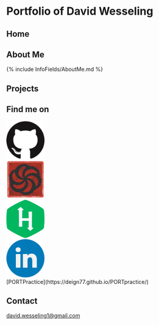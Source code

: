 # Portfolio of David Wesseling

## Home


## About Me 

{% include InfoFields/AboutMe.md %}


## Projects




## Find me on

<div>
    <a href="https://github.com/Deign77"><img src="https://github.com/Deign77/PORTpractice/blob/master/Website%20Icons/GitHub-Mark-120px-plus.png?raw=true" width="100" height="100" alt="IMG"></a>
  </div>
  <div>
    <a href="https://www.codewars.com/users/Deign"><img src="https://github.com/Deign77/PORTpractice/blob/master/Website%20Icons/codewars-icon.png?raw=true" width="100" height="100" alt="IMG"></a>
  </div>
  <div>
    <a href="https://www.hackerrank.com/david_wesseling1"><img src="https://github.com/Deign77/PORTpractice/blob/master/Website%20Icons/hackerrank-icon.png?raw=true" width="100" height="100" alt="IMG"></a>
  </div>
  <div>
    <a href="https://uk.linkedin.com/in/david-wesseling-a511748a"><img src="https://github.com/Deign77/PORTpractice/blob/master/Website%20Icons/linkedin-icon.png?raw=true" width="100" height="100" alt="IMG"></a>
  </div>
[PORTPractice](https://deign77.github.io/PORTpractice/)

## Contact
david.wesseling1@gmail.com



